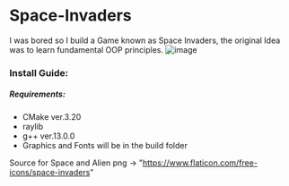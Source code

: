 # Space-Invaders
I was bored so I build a Game known as Space Invaders, the original Idea was to learn fundamental OOP principles.
![image](https://github.com/Sveppg/Space-Invaders/assets/54738234/77b894ec-8722-46ea-85fa-fa93e65a1f0e)


### Install Guide:
##### Requirements:
- CMake ver.3.20
- raylib
- g++ ver.13.0.0
- Graphics and Fonts will be in the build folder

Source for Space and Alien png -> "https://www.flaticon.com/free-icons/space-invaders" 
